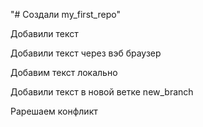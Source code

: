 "# Создали my_first_repo" 

Добавили текст

Добавили текст через вэб браузер

Добавим текст локально

Добавили текст в новой ветке new_branch

Рарешаем конфликт
